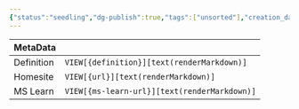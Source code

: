 ```yaml
---
{"status":"seedling","dg-publish":true,"tags":["unsorted"],"creation_date":"2024-05-09 22:07","definition":"undefined","ms-learn-url":"undefined","url":"https://github.com/meziantou/Meziantou.Analyzer","aliases":null,"permalink":"/unsorted/meziantou-analyzer/","dgPassFrontmatter":true}
---
```



| MetaData   |                                              |
| ---------- | -------------------------------------------- |
| Definition | `VIEW[{definition}][text(renderMarkdown)]`   |
| Homesite   | `VIEW[{url}][text(renderMarkdown)]`          |
| MS Learn   | `VIEW[{ms-learn-url}][text(renderMarkdown)]` |
